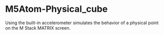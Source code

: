 # M5Atom-Physical_cube

Using the built-in accelerometer simulates the behavior of a physical point on the M Stack MATRIX screen.
